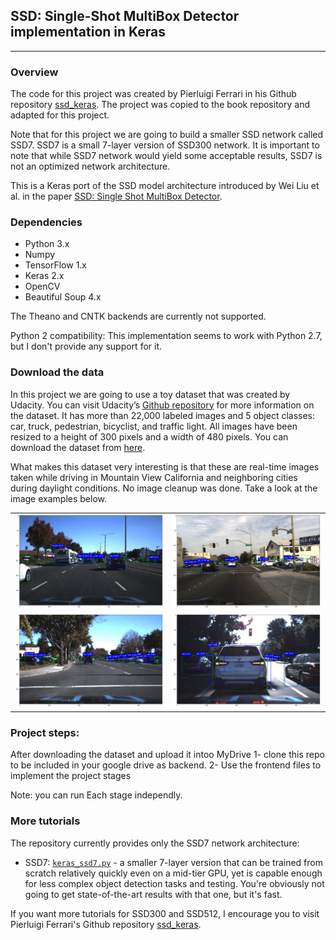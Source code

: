 ## SSD: Single-Shot MultiBox Detector implementation in Keras
---

### Overview
The code for this project was created by Pierluigi Ferrari in his Github repository [ssd_keras](https://github.com/pierluigiferrari/ssd_keras). The project was copied to the book repository and adapted for this project.

Note that for this project we are going to build a smaller SSD network called SSD7. SSD7 is a small 7-layer version of SSD300 network. It is important to note that while SSD7 network would yield some acceptable results, SSD7 is not an optimized network architecture. 


This is a Keras port of the SSD model architecture introduced by Wei Liu et al. in the paper [SSD: Single Shot MultiBox Detector](https://arxiv.org/abs/1512.02325).


### Dependencies

* Python 3.x
* Numpy
* TensorFlow 1.x
* Keras 2.x
* OpenCV
* Beautiful Soup 4.x

The Theano and CNTK backends are currently not supported.

Python 2 compatibility: This implementation seems to work with Python 2.7, but I don't provide any support for it.

### Download the data

In this project we are going to use a toy dataset that was created by Udacity. You can visit Udacity’s [Github repository](https://github.com/udacity/self-driving-car/tree/master/annotations) for more information on the dataset. It has more than 22,000 labeled images and 5 object classes: car, truck, pedestrian, bicyclist, and traffic light. All images have been resized to a height of 300 pixels and a width of 480 pixels. You can download the dataset from [here](https://manning.box.com/s/rm9b4ksyiqlw6wu66vahmonubd8ixgq4).

What makes this dataset very interesting is that these are real-time images taken while driving in Mountain View California and neighboring cities during daylight conditions. No image cleanup was done. Take a look at the image examples below.

| | |
|---|---|
| ![img01](./examples/ssd7_traffic_pred_01.png) | ![img01](./examples/ssd7_traffic_pred_02.png) |
| ![img01](./examples/ssd7_traffic_pred_03.png) | ![img01](./examples/ssd7_traffic_pred_04.png) |


### Project steps:
After downloading the dataset and upload it intoo MyDrive
1- clone this repo to be included in your google drive as backend.
2- Use the frontend files to implement the project stages

Note: you can run Each stage independly.

### More tutorials

The repository currently provides only the SSD7 network architecture:
* SSD7: [`keras_ssd7.py`](models/keras_ssd7.py) - a smaller 7-layer version that can be trained from scratch relatively quickly even on a mid-tier GPU, yet is capable enough for less complex object detection tasks and testing. You're obviously not going to get state-of-the-art results with that one, but it's fast.

If you want more tutorials for SSD300 and SSD512, I encourage you to visit Pierluigi Ferrari's Github repository [ssd_keras](https://github.com/pierluigiferrari/ssd_keras).

